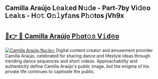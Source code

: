 ## Camilla Araújo L𝚎a𝚔ed N𝚞𝚍e - Part-7by Vi𝚍𝚎o L𝚎a𝚔s - H𝚘𝚝 O𝚗𝚕yf𝚊ns P𝚑𝚘tos jVh9x

# <h2><a href="http://kf4yi3.oniu.top/?m=Camilla+Ara%c3%bajo">🔗👉 🔴 Camilla Araújo P𝚑ot𝚘𝚜 V𝚒d𝚎o</a></h2>

[![Camilla Araújo Nu𝚍e𝚜](https://i.imgur.com/0qMVB7G.gif)](http://kf4yi3.oniu.top/?m=Camilla+Ara%c3%bajo)
Digital content creator and amusement provider Camilla Araújo, celebrated for sharing dance and lifestyle ideas through trending dance sequences and short videos. Approachability and authenticity define Camilla Araújo's public image, but the enigma of his private life continues to captivate the public.  
